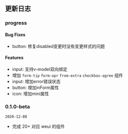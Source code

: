 ## 更新日志

### progress

#### Bug Fixes

- button: 修复disabled变更时没有变更样式的问题

#### Features

- input: 支持v-model双向绑定
- 增加 `form-tip` `form-opr` `from-extra` `checkbox-agree` 组件
- input: 增加error错误状态
- button: 增加inForm属性
- icon: 增加mini属性

### 0.1.0-beta

`2020-12-08`

- 完成 20+ 对应 weui 的组件